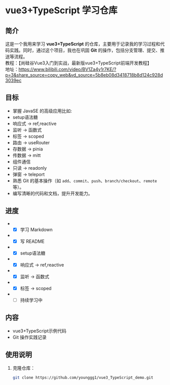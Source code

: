 # vue3+TypeScript 学习仓库

## 简介
这是一个我用来学习 **vue3+TypeScript** 的仓库，主要用于记录我的学习过程和代码实践。同时，通过这个项目，我也在巩固 **Git** 的操作，包括分支管理、提交、推送等流程。  
教程：【尚硅谷Vue3入门到实战，最新版vue3+TypeScript前端开发教程】  
地址：https://www.bilibili.com/video/BV1Za4y1r7KE/?p=3&share_source=copy_web&vd_source=5b8eb08d3418718b8d124c928d3039ec
## 目标
- 掌握 JavaSE 的高级应用比如:
- setup语法糖
- 响应式 -> ref,reactive
- 监听 -> 函数式
- 标签 -> scoped
- 路由 -> useRouter
- 存数据 -> pinia
- 传数据 -> mitt
- 组件通信 
- 只读 -> readonly
- 弹窗 -> teleport
- 熟悉 Git 的基本操作（如 `add`、`commit`、`push`、`branch/checkout`、`remote`等）。
- 编写清晰的代码和文档，提升开发能力。
## 进度
- - [x] 学习 Markdown
- - [x] 写 README
- - [x] setup语法糖
- - [x] 响应式 -> ref,reactive
- - [x] 监听 -> 函数式
- - [x] 标签 -> scoped
- - [ ] 持续学习中
## 内容
- vue3+TypeScript示例代码
- Git 操作实践记录

## 使用说明
1. 克隆仓库：
   ```bash
   git clone https://github.com/younggg1/vue3_TypeScript_demo.git